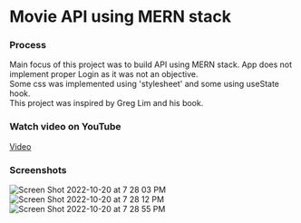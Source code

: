 # Movie API using MERN stack


### Process
Main focus of this project was to build API using MERN stack. App does not implement proper Login as it was not an objective. </br>
Some css was implemented using 'stylesheet' and some using useState hook. </br> 
This project was inspired by Greg Lim and his book.

### Watch video on YouTube
[Video](https://youtu.be/FMzKajZb7qY)

### Screenshots
![Screen Shot 2022-10-20 at 7 28 03 PM](https://user-images.githubusercontent.com/86169204/197078389-35fb4287-8a61-48df-b0ea-b0d92d5852e7.png)
![Screen Shot 2022-10-20 at 7 28 12 PM](https://user-images.githubusercontent.com/86169204/197078409-52a67694-1c02-4929-af71-ad10d17cd728.png)
![Screen Shot 2022-10-20 at 7 28 55 PM](https://user-images.githubusercontent.com/86169204/197078428-b0e01d71-11aa-4c62-b562-59922ed8d8a7.png)
